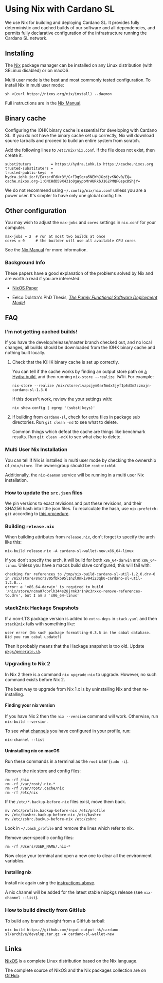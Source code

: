 # Using Nix with Cardano SL

We use Nix for building and deploying Cardano SL. It provides fully
deterministic and cached builds of our software and all dependencies,
and permits fully declarative configuration of the infrastructure
running the Cardano SL network.

## Installing

The [Nix](https://nixos.org/nix/) package manager can be installed on
any Linux distribution (with SELinux disabled) or on macOS.

Multi user mode is the best and most commonly tested configuration. To
install Nix in multi user mode:

    sh <(curl https://nixos.org/nix/install) --daemon

Full instructions are in the
[Nix Manual](https://nixos.org/nix/manual/#ch-installing-binary).

## Binary cache

Configuring the IOHK binary cache is essential for developing with
Cardano SL. If you do not have the binary cache set up correctly, Nix
will download source tarballs and proceed to build an entire system
from scratch.

Add the following lines to `/etc/nix/nix.conf`. If the file does not
exist, then create it.

    substituters         = https://hydra.iohk.io https://cache.nixos.org
    trusted-substituters =
    trusted-public-keys  = hydra.iohk.io:f/Ea+s+dFdN+3Y/G+FDgSq+a5NEWhJGzdjvKNGv0/EQ= cache.nixos.org-1:6NCHdD59X431o0gWypbMrAURkbJ16ZPMQFGspcDShjY=

We do not recommend using `~/.config/nix/nix.conf` unless you are a
power user. It's simpler to have only one global config file.

## Other configuration

You may wish to adjust the `max-jobs` and `cores` settings in
`nix.conf` for your computer.

    max-jobs = 2  # run at most two builds at once
    cores = 0     # the builder will use all available CPU cores

See the [Nix Manual](https://nixos.org/nix/manual/#ch-files) for more
information.


### Background Info

These papers have a good explanation of the problems solved by Nix and
are worth a read if you are interested.

 * [NixOS Paper](https://nixos.org/~eelco/pubs/nixos-jfp-final.pdf)

 * Eelco Dolstra's PhD Thesis,
   [_The Purely Functional Software Deployment Model_](https://nixos.org/~eelco/pubs/phd-thesis.pdf)


## FAQ

### I'm not getting cached builds!

If you have the develop/release/master branch checked out, and no
local changes, all builds should be downloaded from the IOHK binary
cache and nothing built locally.

1. Check that the IOHK binary cache is set up correctly.

   You can tell if the cache works by finding an output store path on
   [a Hydra build](https://hydra.iohk.io/job/serokell/cardano-sl/cardano-sl.x86_64-linux/latest#tabs-details),
   and then running `nix-store --realize PATH`. For example:
   
   ```
   nix-store --realize /nix/store/ivapcjym0ar5mdx3jyf1p6d3m2zzmajn-cardano-sl-1.3.0
   ```

   If this doesn't work, review the your settings with:
   
   ```
   nix show-config | egrep '(subst|keys)'
   ```

2. If building from `cardano-sl`, check for extra files in package sub
   directories. Run `git clean -nd` to see what to delete.

   Common things which defeat the cache are things like benchmark results.
   Run `git clean -ndX` to see what else to delete.

### Multi User Nix Installation

You can tell if Nix is installed in multi user mode by checking the
ownership of `/nix/store`. The owner:group should be `root:nixbld`.

Additionally, the `nix-daemon` service will be running in a multi user
Nix installation.


### How to update the `src.json` files

We pin versions to exact revisions and put these revisions, and their
SHA256 hash into little json files. To recalculate the hash, use
`nix-prefetch-git` according to
[this procedure](https://github.com/input-output-hk/internal-documentation/wiki/Daedalus#q-how-to-change-cardano-sl-version-for-daedalus).

### Building `release.nix`

When building attributes from `release.nix`, don't forget to specify
the arch like this:

    nix-build release.nix -A cardano-sl-wallet-new.x86_64-linux

If you don't specify the arch, it will build for both `x86_64-darwin`
and `x86_64-linux`. Unless you have a macos build slave configured,
this will fail with:

    checking for references to /tmp/nix-build-cardano-sl-util-1.2.0.drv-0 in /nix/store/8ncrzv05fbkb95l1n2l0mkiv94i23qb0-cardano-sl-util-1.2.0...
    error: a 'x86_64-darwin' is required to build '/nix/store/ncma07cbrlh344s28jrmk3r1n9c3rxxx-remove-references-to.drv', but I am a 'x86_64-linux'

### stack2nix Hackage Snapshots

If a non-LTS package version is added to `extra-deps` in `stack.yaml`
and then `stack2nix` fails with something like:

    user error (No such package formatting-6.3.6 in the cabal database. Did you run cabal update?)

Then it probably means that the Hackage snapshot is too old. Update
[`pkgs/generate.sh`](https://github.com/input-output-hk/cardano-sl/blob/develop/pkgs/generate.sh).

### Upgrading to Nix 2

In Nix 2 there is a command `nix upgrade-nix` to upgrade. However, no
such command exists before Nix 2.

The best way to upgrade from Nix 1.x is by uninstalling Nix and then
re-installing.

#### Finding your nix version

If you have Nix 2 then the `nix --version` command will
work. Otherwise, run `nix-build --version`.

To see what [channels](https://nixos.org/nix/manual/#sec-channels) you
have configured in your profile, run:

    nix-channel --list

#### Uninstalling nix on macOS

Run these commands in a terminal as the `root` user (`sudo -i`).

Remove the nix store and config files:

    rm -rf /nix
    rm -rf /var/root/.nix-*
    rm -rf /var/root/.cache/nix
    rm -rf /etc/nix

If the `/etc/*.backup-before-nix` files exist, move them back.

    mv /etc/profile.backup-before-nix /etc/profile
    mv /etc/bashrc.backup-before-nix /etc/bashrc
    mv /etc/zshrc.backup-before-nix /etc/zshrc

Look in `~/.bash_profile` and remove the lines which refer to nix.

Remove user-specific config files:

    rm -rf /Users/USER_NAME/.nix-*

Now close your terminal and open a new one to clear all the
environment variables.

#### Installing nix

Install nix again using the [instructions above](#installing).

A nix channel will be added for the latest stable nixpkgs release (see
`nix-channel --list`).


### How to build directly from GitHub

To build any branch straight from a GitHub tarball:

    nix-build https://github.com/input-output-hk/cardano-sl/archive/develop.tar.gz -A cardano-sl-wallet-new


## Links

[NixOS](https://nixos.org/) is a complete Linux distribution based on
the Nix language.

The complete source of NixOS and the Nix packages collection are on
[GitHub](https://github.com/NixOS/nixpkgs).
